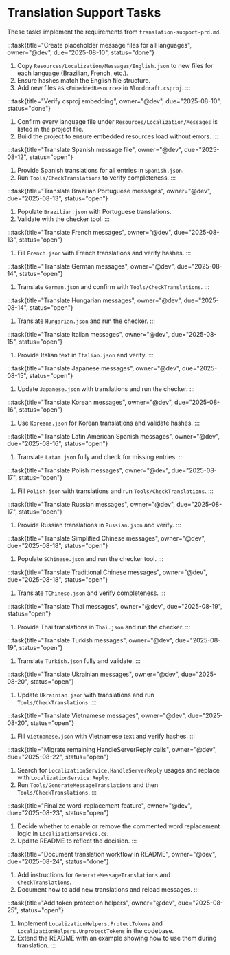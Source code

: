 # Translation Support Tasks

These tasks implement the requirements from `translation-support-prd.md`.

:::task{title="Create placeholder message files for all languages", owner="@dev", due="2025-08-10", status="done"}
1. Copy `Resources/Localization/Messages/English.json` to new files for each language (Brazilian, French, etc.).
2. Ensure hashes match the English file structure.
3. Add new files as `<EmbeddedResource>` in `Bloodcraft.csproj`.
:::

:::task{title="Verify csproj embedding", owner="@dev", due="2025-08-10", status="done"}
1. Confirm every language file under `Resources/Localization/Messages` is listed in the project file.
2. Build the project to ensure embedded resources load without errors.
:::

:::task{title="Translate Spanish message file", owner="@dev", due="2025-08-12", status="open"}
1. Provide Spanish translations for all entries in `Spanish.json`.
2. Run `Tools/CheckTranslations` to verify completeness.
:::

:::task{title="Translate Brazilian Portuguese messages", owner="@dev", due="2025-08-13", status="open"}
1. Populate `Brazilian.json` with Portuguese translations.
2. Validate with the checker tool.
:::

:::task{title="Translate French messages", owner="@dev", due="2025-08-13", status="open"}
1. Fill `French.json` with French translations and verify hashes.
:::

:::task{title="Translate German messages", owner="@dev", due="2025-08-14", status="open"}
1. Translate `German.json` and confirm with `Tools/CheckTranslations`.
:::

:::task{title="Translate Hungarian messages", owner="@dev", due="2025-08-14", status="open"}
1. Translate `Hungarian.json` and run the checker.
:::

:::task{title="Translate Italian messages", owner="@dev", due="2025-08-15", status="open"}
1. Provide Italian text in `Italian.json` and verify.
:::

:::task{title="Translate Japanese messages", owner="@dev", due="2025-08-15", status="open"}
1. Update `Japanese.json` with translations and run the checker.
:::

:::task{title="Translate Korean messages", owner="@dev", due="2025-08-16", status="open"}
1. Use `Koreana.json` for Korean translations and validate hashes.
:::

:::task{title="Translate Latin American Spanish messages", owner="@dev", due="2025-08-16", status="open"}
1. Translate `Latam.json` fully and check for missing entries.
:::

:::task{title="Translate Polish messages", owner="@dev", due="2025-08-17", status="open"}
1. Fill `Polish.json` with translations and run `Tools/CheckTranslations`.
:::

:::task{title="Translate Russian messages", owner="@dev", due="2025-08-17", status="open"}
1. Provide Russian translations in `Russian.json` and verify.
:::

:::task{title="Translate Simplified Chinese messages", owner="@dev", due="2025-08-18", status="open"}
1. Populate `SChinese.json` and run the checker tool.
:::

:::task{title="Translate Traditional Chinese messages", owner="@dev", due="2025-08-18", status="open"}
1. Translate `TChinese.json` and verify completeness.
:::

:::task{title="Translate Thai messages", owner="@dev", due="2025-08-19", status="open"}
1. Provide Thai translations in `Thai.json` and run the checker.
:::

:::task{title="Translate Turkish messages", owner="@dev", due="2025-08-19", status="open"}
1. Translate `Turkish.json` fully and validate.
:::

:::task{title="Translate Ukrainian messages", owner="@dev", due="2025-08-20", status="open"}
1. Update `Ukrainian.json` with translations and run `Tools/CheckTranslations`.
:::

:::task{title="Translate Vietnamese messages", owner="@dev", due="2025-08-20", status="open"}
1. Fill `Vietnamese.json` with Vietnamese text and verify hashes.
:::

:::task{title="Migrate remaining HandleServerReply calls", owner="@dev", due="2025-08-22", status="open"}
1. Search for `LocalizationService.HandleServerReply` usages and replace with `LocalizationService.Reply`.
2. Run `Tools/GenerateMessageTranslations` and then `Tools/CheckTranslations`.
:::

:::task{title="Finalize word-replacement feature", owner="@dev", due="2025-08-23", status="open"}
1. Decide whether to enable or remove the commented word replacement logic in `LocalizationService.cs`.
2. Update README to reflect the decision.
:::

:::task{title="Document translation workflow in README", owner="@dev", due="2025-08-24", status="done"}
1. Add instructions for `GenerateMessageTranslations` and `CheckTranslations`.
2. Document how to add new translations and reload messages.
:::

:::task{title="Add token protection helpers", owner="@dev", due="2025-08-25", status="open"}
1. Implement `LocalizationHelpers.ProtectTokens` and `LocalizationHelpers.UnprotectTokens` in the codebase.
2. Extend the README with an example showing how to use them during translation.
:::

